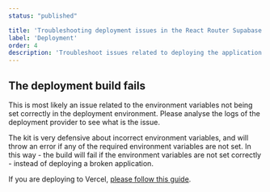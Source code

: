 ```yaml
---
status: "published"

title: 'Troubleshooting deployment issues in the React Router Supabase kit'
label: 'Deployment'
order: 4
description: 'Troubleshoot issues related to deploying the application in the React Router Supabase SaaS kit'
---
```



## The deployment build fails

This is most likely an issue related to the environment variables not being set correctly in the deployment environment. Please analyse the logs of the deployment provider to see what is the issue.

The kit is very defensive about incorrect environment variables, and will throw an error if any of the required environment variables are not set. In this way - the build will fail if the environment variables are not set correctly - instead of deploying a broken application.

If you are deploying to Vercel, [please follow this guide](going-to-production/vercel).